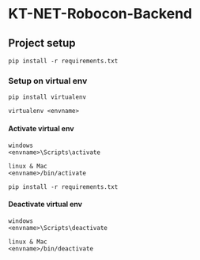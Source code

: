 # KT-NET-Robocon-Backend

## Project setup
```
pip install -r requirements.txt
```

### Setup on virtual env
```
pip install virtualenv
```

```
virtualenv <envname>
```
#### Activate virtual env
```
windows
<envname>\Scripts\activate
```
```
linux & Mac
<envname>/bin/activate
```

```
pip install -r requirements.txt
```
#### Deactivate virtual env
```
windows
<envname>\Scripts\deactivate
```
```
linux & Mac
<envname>/bin/deactivate
```